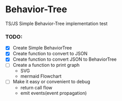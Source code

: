 # Behavior-Tree
TS/JS Simple Behavior-Tree implementation
test

### TODO:

- [x] Create Simple BehaviorTree
- [x] Create function to convert to JSON
- [x] Create function to convert JSON to BehaviorTree
- [ ] Create a function to print graph
    - SVG
    - mermaid Flowchart
- [ ] Make it easy or convenient to debug
    - return call flow
    - emit events(event propagation)